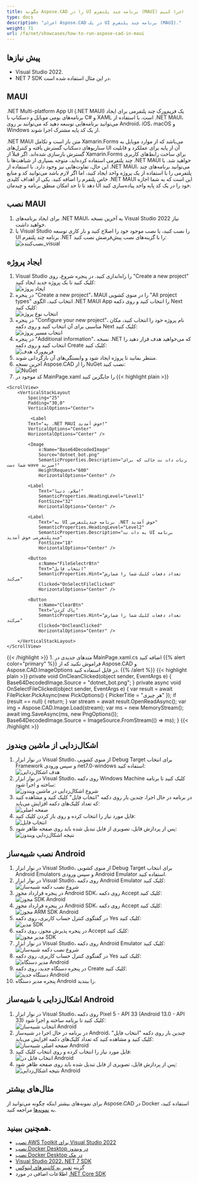 ```yaml
---
title: چگونه Aspose.CAD را در UI برنامه چند پلتفرم (MAUI) اجرا کنیم
type: docs
description: "اجرای Aspose.CAD در یک UI برنامه چند پلتفرم (MAUI)."
weight: 71
url: /fa/net/showcases/how-to-run-aspose-cad-in-maui
---
```


## پیش نیازها
- Visual Studio 2022.
- NET 7 SDK در این مثال استفاده شده است.

## MAUI

.NET Multi-platform App UI (.NET MAUI) یک فریم‌ورک چند پلتفرمی برای ایجاد برنامه‌های بومی موبایل و دسکتاپ با C# و XAML است.
با استفاده از .NET MAUI، می‌توانید برنامه‌هایی توسعه دهید که می‌توانند بر روی Android، iOS، macOS و Windows از یک کد پایه مشترک اجرا شوند.

.NET MAUI متن باز است و تکامل Xamarin.Forms می‌باشد که از موارد موبایل به سناریوهای دسکتاپ گسترش یافته و کنترل‌های UI آن از پایه برای عملکرد و قابلیت گسترش بازسازی شده‌اند.
اگر قبلاً از Xamarin.Forms برای ساخت رابط‌های کاربری چند پلتفرمی استفاده کرده‌اید، متوجه بسیاری از شباهت‌ها با .NET MAUI خواهید شد.
با این حال، تفاوت‌هایی نیز وجود دارد.
با استفاده از .NET MAUI، می‌توانید برنامه‌های چند پلتفرمی را با استفاده از یک پروژه واحد ایجاد کنید، اما اگر لازم باشد می‌توانید کد و منابع خاص پلتفرم را اضافه کنید.
یکی از اهداف کلیدی .NET MAUI این است که به شما اجازه دهد تا تا حد امکان منطق برنامه و چیدمان UI خود را در یک کد پایه واحد پیاده‌سازی کنید.

## نصب MAUI

1. برای ایجاد برنامه‌های .NET MAUI، به آخرین نسخه Visual Studio 2022 نیاز خواهید داشت.
1. یا Visual Studio را نصب کنید، یا نصب موجود خود را اصلاح کنید و بار کاری توسعه UI برنامه چند پلتفرم .NET را با گزینه‌های نصب پیش‌فرضش نصب کنید:<br>
![نصب‌کننده_visual](/_assets/visual-installer.png)

## ایجاد پروژه

1. Visual Studio را راه‌اندازی کنید. در پنجره شروع، روی "Create a new project" کلیک کنید تا یک پروژه جدید ایجاد کنید:<br>
![ایجاد پروژه](/_assets/create-project.png)<br>
1. در پنجره "Create a new project"، MAUI را در منوی کشویی "All project types" انتخاب کنید، الگوی .NET MAUI App را انتخاب کنید و روی دکمه Next کلیک کنید:<br>
![انتخاب نوع پروژه](/_assets/select-project.png)<br>
1. در پنجره "Configure your new project"، نام پروژه خود را انتخاب کنید، مکان مناسبی برای آن انتخاب کنید و روی دکمه Next کلیک کنید:<br>
![انتخاب مسیر پروژه](/_assets/select-project-path.png)<br>
1. در پنجره "Additional information"، نسخه .NET که می‌خواهید هدف قرار دهید را انتخاب کنید و روی دکمه Create کلیک کنید:<br>
![فریم‌ورک هدف](/_assets/select-framework.png)<br>
1. منتظر بمانید تا پروژه ایجاد شود و وابستگی‌های آن بازگردانی شوند.
1. آخرین نسخه Aspose.CAD را از NuGet نصب کنید:<br>
![NuGet](/_assets/nuget.png)<br>
1. کد موجود در MainPage.xaml را جایگزین کنید
{{< highlight plain >}}
<?xml version="1.0" encoding="utf-8" ?>
<ContentPage xmlns="http://schemas.microsoft.com/dotnet/2021/maui"
             xmlns:x="http://schemas.microsoft.com/winfx/2009/xaml"
             x:Class="MauiApp1.MainPage">

    <ScrollView>
        <VerticalStackLayout
            Spacing="25"
            Padding="30,0"
            VerticalOptions="Center">

             <Label 
            Text="به .NET MAUI خوش آمدید!"
            VerticalOptions="Center" 
            HorizontalOptions="Center" />

            <Image
                x:Name="Base64DecodedImage"
                Source="dotnet_bot.png"
                SemanticProperties.Description="ربات دات نت جالب که برای شما دست wave می‌زند!"
                HeightRequest="600"
                HorizontalOptions="Center" />

            <Label
                Text="سلام، دنیا!"
                SemanticProperties.HeadingLevel="Level1"
                FontSize="32"
                HorizontalOptions="Center" />

            <Label
                Text="به UI برنامه چندپلتفرمی .NET خوش آمدید"
                SemanticProperties.HeadingLevel="Level2"
                SemanticProperties.Description="به دات نت UI برنامه چندپلتفرمی خوش آمدید"
                FontSize="18"
                HorizontalOptions="Center" />

            <Button
                x:Name="FileSelectrBtn"
                Text="انتخاب فایل"
                SemanticProperties.Hint="تعداد دفعات کلیک شما را شمارش می‌کند"
                Clicked="OnSelectFileClicked"
                HorizontalOptions="Center" />

            <Button
                x:Name="ClearBtn"
                Text="پاک کردن"
                SemanticProperties.Hint="تعداد دفعات کلیک شما را شمارش می‌کند"
                Clicked="OnCleanClicked"
                HorizontalOptions="Center" />

        </VerticalStackLayout>
    </ScrollView>
</ContentPage>
{{< /highlight >}}
1. متدهای جدیدی در MainPage.xaml.cs اضافه کنید
{{% alert color="primary" %}} 
فراموش نکنید که از Aspose.CAD و Aspose.CAD.ImageOptions در فایل استفاده کنید.
{{% /alert %}}
{{< highlight plain >}}
private void OnCleanClicked(object sender, EventArgs e)
{
    Base64DecodedImage.Source = "dotnet_bot.png";
}
private async void OnSelectFileClicked(object sender, EventArgs e)
{
    var result = await FilePicker.PickAsync(new PickOptions()
    {
        PickerTitle = "هر چیزی"
    });
    if (result == null)
    {
        return;
    }
    var stream = await result.OpenReadAsync();
    var img = Aspose.CAD.Image.Load(stream);
    var ms = new MemoryStream();
    await img.SaveAsync(ms, new PngOptions());
    Base64DecodedImage.Source = ImageSource.FromStream(() => ms);
}
{{< /highlight >}}

## اشکال‌زدایی از ماشین ویندوز

1. در نوار ابزار Visual Studio، از منوی کشویی Debug Target برای انتخاب Framework و سپس ورودی net7.0-windows استفاده کنید:<br>
![هدف اشکال‌زدایی](/_assets/windows-mode.png)<br>
1. در نوار ابزار Visual Studio، روی دکمه Windows Machine کلیک کنید تا برنامه ساخته و اجرا شود:<br>
![شروع اشکال‌زدایی در ماشین ویندوز](/_assets/windows-start-debug.png)<br>
1. در برنامه در حال اجرا، چندین بار روی دکمه "انتخاب فایل" کلیک کنید و مشاهده کنید که تعداد کلیک‌های دکمه افزایش می‌یابد:<br>
![صفحه اصلی](/_assets/windows-home-page.png)<br>
1. فایل مورد نیاز را انتخاب کرده و روی باز کردن کلیک کنید:<br>
![انتخاب فایل](/_assets/select-file.png)<br>
1. پس از پردازش فایل، تصویری از فایل تبدیل شده باید روی صفحه ظاهر شود:<br>
![نتیجه اشکال‌زدایی ویندوز](/_assets/windows-result.png)

## نصب شبیه‌ساز Android

1. در نوار ابزار Visual Studio، از منوی کشویی Debug Target برای انتخاب Android Emulators و سپس ورودی Android Emulator استفاده کنید.
1. در نوار ابزار Visual Studio، روی دکمه Android Emulator کلیک کنید:<br>
![شروع نصب دکمه شبیه‌ساز](/_assets/start-install-emulator.png)<br>
1. در پنجره قرارداد مجوز Android SDK، روی دکمه Accept کلیک کنید:<br>
![مجوز SDK Android](/_assets/android-sdk-1.png)<br>
1. در پنجره قرارداد مجوز Android SDK، روی دکمه Accept کلیک کنید:<br>
![مجوز ARM SDK Android](/_assets/android-sdk-2.png)<br>
1. در گفتگوی کنترل حساب کاربری، روی دکمه Yes کلیک کنید:<br>
![مدیر SDK](/_assets/android-sdk-3.png)<br>
1. در پنجره پذیرش مجوز، روی دکمه Accept کلیک کنید:<br>
![مدیر مجوز SDK](/_assets/android-sdk-4.png)<br>
1. در نوار ابزار Visual Studio، روی دکمه Android Emulator کلیک کنید:<br>
![شروع نصب دکمه شبیه‌ساز](/_assets/start-install-emulator.png)<br>
1. در گفتگوی کنترل حساب کاربری، روی دکمه Yes کلیک کنید:<br>
![مدیر دستگاه Android](/_assets/android-device-manager.png)<br>
1. در پنجره دستگاه جدید، روی دکمه Create کلیک کنید:<br>
![دستگاه جدید Android](/_assets/android-new-device.png)<br>
1. پنجره مدیر دستگاه Android را ببندید.

## اشکال‌زدایی با شبیه‌ساز Android

1. در نوار ابزار Visual Studio، روی دکمه Pixel 5 - API 33 (Android 13.0 - API 33) کلیک کنید تا برنامه ساخته و اجرا شود:<br>
![انتخاب شبیه‌ساز Android](/_assets/select-android-emulator.png)<br>
1. در برنامه در حال اجرا در شبیه‌ساز Android، چندین بار روی دکمه "انتخاب فایل" کلیک کنید و مشاهده کنید که تعداد کلیک‌های دکمه افزایش می‌یابد:<br>
![صفحه اصلی شبیه‌ساز Android](/_assets/android-home-page.png)<br>
1. فایل مورد نیاز را انتخاب کرده و روی انتخاب کلیک کنید:<br>
![انتخاب فایل در Android](/_assets/android-select-file.png)<br>
1. پس از پردازش فایل، تصویری از فایل تبدیل شده باید روی صفحه ظاهر شود:<br>
![نتیجه اشکال‌زدایی Android](/_assets/android-result.png)

## مثال‌های بیشتر

برای نمونه‌های بیشتر اینکه چگونه می‌توانید از Aspose.CAD در Docker استفاده کنید، به [نمونه‌ها](https://github.com/aspose-cad/Aspose.CAD-Documentation) مراجعه کنید.

## همچنین ببینید.

- [نصب AWS Toolkit برای Visual Studio 2022](https://marketplace.visualstudio.com/items?itemName=AmazonWebServices.AWSToolkitforVisualStudio2022)
- [نصب Docker Desktop در ویندوز](https://docs.docker.com/docker-for-windows/install/)
- [نصب Docker Desktop در مک](https://docs.docker.com/docker-for-mac/install/)
- [Visual Studio 2022، NET 7 SDK](https://docs.microsoft.com/en-us/dotnet/core/install/windows?tabs=net70#dependencies)
- گزینه [تغییر به کانتینرهای لینوکس](https://docs.docker.com/docker-for-windows/#switch-between-windows-and-linux-containers)
- اطلاعات اضافی در مورد [.NET Core SDK](https://hub.docker.com/_/microsoft-dotnet-sdk)
